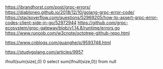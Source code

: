 https://jbrandhorst.com/post/grpc-errors/
https://diabloneo.github.io/2018/12/10/golang-grpc-error-code/
https://stackoverflow.com/questions/52969205/how-to-assert-grpc-error-codes-client-side-in-go/52972944
https://github.com/grpc-ecosystem/grpc-gateway/blob/v1.14.8/runtime/errors.go
https://www.runoob.com/w3cnote/octotree-github-repo.html


https://www.cnblogs.com/guanghe/p/9593748.html

https://studygolang.com/articles/9957

ifnull(sum(size),0)   0
select sum(ifnull(size,0)) from   null

